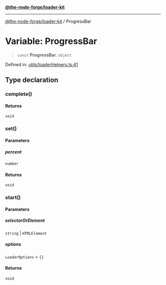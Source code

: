 [**@the-node-forge/loader-kit**](../README.md)

***

[@the-node-forge/loader-kit](../globals.md) / ProgressBar

# Variable: ProgressBar

> `const` **ProgressBar**: `object`

Defined in: [utils/loaderHelpers.ts:41](https://github.com/The-Node-Forge/loader-kit/blob/67e9c620c98df55d31c8678dd30febcf7f4eb6f9/src/utils/loaderHelpers.ts#L41)

## Type declaration

### complete()

#### Returns

`void`

### set()

#### Parameters

##### percent

`number`

#### Returns

`void`

### start()

#### Parameters

##### selectorOrElement

`string` | `HTMLElement`

##### options

`LoaderOptions` = `{}`

#### Returns

`void`
